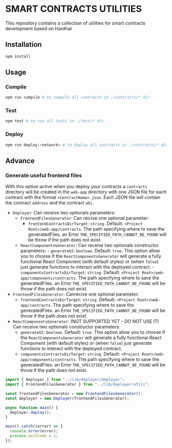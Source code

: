 # SMART CONTRACTS UTILITIES

This repository contains a collection of utilities for smart contracts development based on Hardhat

## Installation

```bash
npm install
```

## Usage

### Compile

```bash
npm run compile # to compile all contracts in ./contracts/* dir
```

### Test

```bash
npm test # to run all tests in ./test/* dir
```

### Deploy

```bash
npm run deploy:<network> # to deploy all contracts in ./contracts/* dir
```

## Advance

### Generate useful frontend files

With this option active when you deploy your contracts a `contracts` directory will be created in the `web-app` directory with one JSON file for each contract with the format `<ContractName>.json`. Each JSON file will contain the contract `address` and the contract `abi`.

- `Deployer`: Can receive two optionals parameters:
  - `FrontendFilesGenerator`: Can reicive one optional parameter:
    - `frontendContractsDirTarget`: `string`. Default: `<Project Root>/web-app/contracts`. The path specifying where to save the generatedFiles. an Error `THE_SPECIFIED_PATH_CANNOT_BE_FOUND` will be throw if the path does not exist.
  - `ReactComponentsGenerator`: Can receive two optionals constructor parameters: - `generateUI`: `boolean`. Default: `true`. This option allow you to choose if the `ReactComponentsGenerator` will generate a fully functional React Component (with default styles) or (when `false`) just generate functions to interact with the deployed contract. - `componentsContractsDirTarget`: `string`. Default: `<Project Root>/web-app/components/contracts`. The path specifying where to save the generatedFiles. an Error `THE_SPECIFIED_PATH_CANNOT_BE_FOUND` will be throw if the path does not exist.
- `FrontendFilesGenerator`: Canrecive one optional parameter:
  - `frontendContractsDirTarget`: `string`. Default: `<Project Root>/web-app/contracts`. The path specifying where to save the generatedFiles. an Error `THE_SPECIFIED_PATH_CANNOT_BE_FOUND` will be throw if the path does not exist.
- `ReactComponentsGenerator`: (NOT SUPPORTED YET - DO NOT USE IT) Can receive two optionals constructor parameters:
  - `generateUI`: `boolean`. Default: `true`. This option allow you to choose if the `ReactComponentsGenerator` will generate a fully functional React Component (with default styles) or (when `false`) just generate functions to interact with the deployed contract.
  - `componentsContractsDirTarget`: `string`. Default: `<Project Root>/web-app/components/contracts`. The path specifying where to save the generatedFiles. an Error `THE_SPECIFIED_PATH_CANNOT_BE_FOUND` will be throw if the path does not exist.

```typescript
import { Deployer } from "../lib/deployer/deployer";
import { FrontendFilesGenerator } from "../lib/deployer/utils";

const frontendFilesGenerator = new FrontendFilesGenerator();
const deployer = new Deployer(frontendFilesGenerator);

async function main() {
  deployer.deploy();
}

main().catch((error) => {
  console.error(error);
  process.exitCode = 1;
});
```
